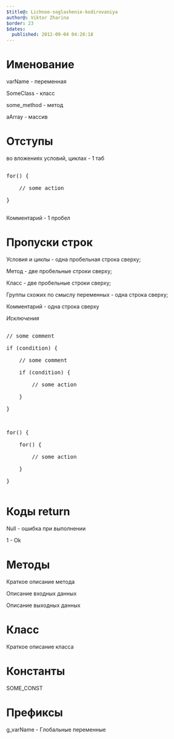 ```yaml
---
$title@: Lichnoe-soglashenie-kodirovaniya
author@: Viktor Zharina
$order: 23
$dates:
  published: 2012-09-04 04:28:18
---
```

<h1>Именование</h1>

varName - переменная

SomeClass - класс

some_method - метод

aArray - массив



<h1>Отступы</h1>

во вложениях условий, циклах - 1 таб

<pre>

for() {

    // some action

}

</pre>

Комментарий - 1 пробел



<h1>Пропуски строк</h1>

Условия и циклы - одна пробельная строка сверху;

Метод - две пробельные строки сверху;

Класс - две пробельные строки сверху;

Группы схожих по смыслу переменных - одна строка сверху;

Комментарий - одна строка сверху



<em>Исключения</em>

<pre>

// some comment

if (condition) {

    // some comment

    if (condition) {

        // some action

    }

}

</pre>



<pre>

for() {

    for() {

        // some action

    }

}

</pre>



<h1>Коды return</h1>

Null - ошибка при выполнении

1 - Ok



<h1>Методы</h1>

Краткое описание метода

Описание входных данных

Описание выходных данных



<h1>Класс</h1>

Краткое описание класса



<h1>Константы</h1>

SOME_CONST



<h1>Префиксы</h1>

g_varName - Глобальные переменные